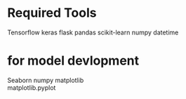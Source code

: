 # Required Tools

Tensorflow
keras
flask
pandas
scikit-learn
numpy
datetime

# for model devlopment

Seaborn
numpy
matplotlib  
matplotlib.pyplot
